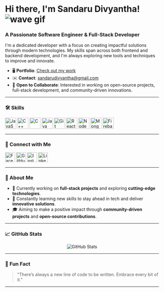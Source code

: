 # Hi there, I'm Sandaru Divyantha! ![wave gif](https://user-images.githubusercontent.com/18350557/176309783-0785949b-9127-417c-8b55-ab5a4333674e.gif)

### A Passionate Software Engineer & Full-Stack Developer

I'm a dedicated developer with a focus on creating impactful solutions through modern technologies. My skills span across both frontend and backend development, and I'm always exploring new tools and techniques to improve and innovate.

- 🖥️ **Portfolio**: [Check out my work](http://sandarudivyantha.github.io/portfolio_website_3d_sandaru/)
- ✉️ **Contact**: [sandarudivyantha@gmail.com](mailto:sandarudivyantha@gmail.com)
- 🤝 **Open to Collaborate**: Interested in working on open-source projects, full-stack development, and community-driven innovations.

---

### 🛠️ Skills

<p align="left">
  <a href="https://developer.mozilla.org/en-US/docs/Web/JavaScript" target="_blank"><img src="https://raw.githubusercontent.com/danielcranney/readme-generator/main/public/icons/skills/javascript-colored.svg" width="36" height="36" alt="JavaScript" /></a>
  <a href="https://docs.microsoft.com/en-us/cpp/?view=msvc-170" target="_blank"><img src="https://raw.githubusercontent.com/danielcranney/readme-generator/main/public/icons/skills/cplusplus-colored.svg" width="36" height="36" alt="C++" /></a>
  <a href="https://docs.microsoft.com/en-us/cpp/?view=msvc-170" target="_blank"><img src="https://raw.githubusercontent.com/danielcranney/readme-generator/main/public/icons/skills/c-colored.svg" width="36" height="36" alt="C" /></a>
  <a href="https://www.oracle.com/java/" target="_blank"><img src="https://raw.githubusercontent.com/danielcranney/readme-generator/main/public/icons/skills/java-colored.svg" width="36" height="36" alt="Java" /></a>
  <a href="https://git-scm.com/" target="_blank"><img src="https://raw.githubusercontent.com/danielcranney/readme-generator/main/public/icons/skills/git-colored.svg" width="36" height="36" alt="Git" /></a>
  <a href="https://reactjs.org/" target="_blank"><img src="https://raw.githubusercontent.com/danielcranney/readme-generator/main/public/icons/skills/react-colored.svg" width="36" height="36" alt="React" /></a>
  <a href="https://nodejs.org/en/" target="_blank"><img src="https://raw.githubusercontent.com/danielcranney/readme-generator/main/public/icons/skills/nodejs-colored.svg" width="36" height="36" alt="NodeJS" /></a>
  <a href="https://www.mongodb.com/" target="_blank"><img src="https://raw.githubusercontent.com/danielcranney/readme-generator/main/public/icons/skills/mongodb-colored.svg" width="36" height="36" alt="MongoDB" /></a>
  <a href="https://firebase.google.com/" target="_blank"><img src="https://raw.githubusercontent.com/danielcranney/readme-generator/main/public/icons/skills/firebase-colored.svg" width="36" height="36" alt="Firebase" /></a>
</p>

---

### 🔗 Connect with Me

<p align="left">
  <a href="https://www.facebook.com/sandaru.divyantha" target="_blank"><img src="https://raw.githubusercontent.com/danielcranney/readme-generator/main/public/icons/socials/facebook.svg" width="32" height="32" alt="Facebook" /></a>
  <a href="https://www.github.com/sandarudivyantha" target="_blank"><img src="https://raw.githubusercontent.com/danielcranney/readme-generator/main/public/icons/socials/github.svg" width="32" height="32" alt="GitHub" /></a>
  <a href="http://www.instagram.com/sandaru_divyantha" target="_blank"><img src="https://raw.githubusercontent.com/danielcranney/readme-generator/main/public/icons/socials/instagram.svg" width="32" height="32" alt="Instagram" /></a>
  <a href="https://www.linkedin.com/in/sandaru-divyantha-1b2548207/" target="_blank"><img src="https://raw.githubusercontent.com/danielcranney/readme-generator/main/public/icons/socials/linkedin.svg" width="32" height="32" alt="LinkedIn" /></a>
</p>

---

### 🚀 About Me

- 🔭 Currently working on **full-stack projects** and exploring **cutting-edge technologies**.
- 🌱 Constantly learning new skills to stay ahead in tech and deliver **innovative solutions**.
- 🎓 Aiming to make a positive impact through **community-driven projects** and **open-source contributions**.

---

### 📈 GitHub Stats

<p align="center">
  <img src="https://github-readme-stats.vercel.app/api?username=sandarudivyantha&show_icons=true&theme=radical" alt="GitHub Stats"/>
</p>

---

### 🤖 Fun Fact

> "There’s always a new line of code to be written. Embrace every bit of it."

---

